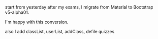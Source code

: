 start from yesterday after my exams, I migrate from Material to Bootstrap v5-alpha01.

I'm happy with this conversion.

also I add classList, userList, addClass, defile quizzes.
